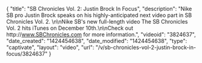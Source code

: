 {
    "title": "SB Chronicles Vol. 2: Justin Brock In Focus",
    "description": "Nike SB pro Justin Brock speaks on his highly-anticipated next video part in SB Chronicles Vol. 2. \n\nNike SB's new full-length video The SB Chronicles Vol. 2 hits iTunes on December 10th.\n\nCheck out http:\/\/www.SBChronicles.com for more information.",
    "videoid": "3824637",
    "date_created": "1424454638",
    "date_modified": "1424454638",
    "type": "captivate",
    "layout": "video",
    "url": "\/v\/sb-chronicles-vol-2-justin-brock-in-focus\/3824637"
}